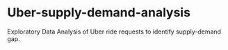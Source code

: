 # Uber-supply-demand-analysis
Exploratory Data Analysis of Uber ride requests to identify supply-demand gap.
